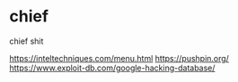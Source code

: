 # chief
chief shit

https://inteltechniques.com/menu.html
https://pushpin.org/
https://www.exploit-db.com/google-hacking-database/
